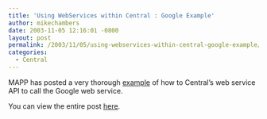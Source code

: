 ```yaml
---
title: 'Using WebServices within Central : Google Example'
author: mikechambers
date: 2003-11-05 12:16:01 -0800
layout: post
permalink: /2003/11/05/using-webservices-within-central-google-example/
categories:
  - Central
---
```



MAPP has posted a very thorough [example][1] of how to Central&#8217;s web service API to call the Google web service. 

You can view the entire post [here][1].

 [1]: http://www.were-here.com/forum/tm.asp?m=1296731&p=1&tmode=1&smode=1